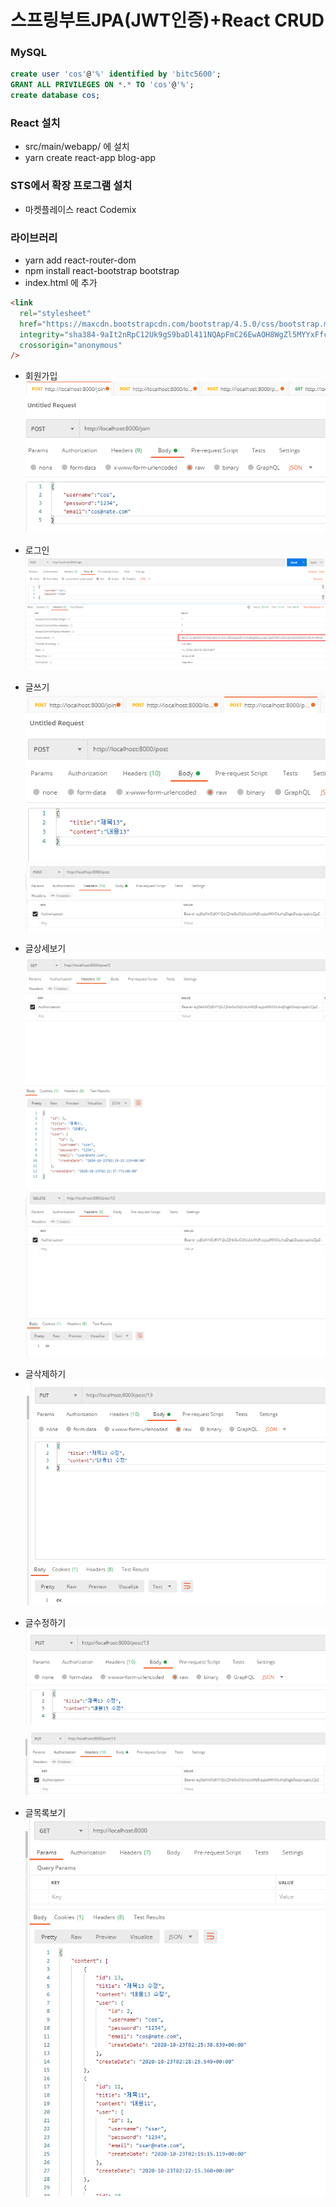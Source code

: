 # 스프링부트JPA(JWT인증)+React CRUD

### MySQL

```sql
create user 'cos'@'%' identified by 'bitc5600';
GRANT ALL PRIVILEGES ON *.* TO 'cos'@'%';
create database cos;
```

### React 설치

- src/main/webapp/ 에 설치
- yarn create react-app blog-app

### STS에서 확장 프로그램 설치

- 마켓플레이스 react Codemix

### 라이브러리

- yarn add react-router-dom
- npm install react-bootstrap bootstrap
- index.html 에 추가

```html
<link
  rel="stylesheet"
  href="https://maxcdn.bootstrapcdn.com/bootstrap/4.5.0/css/bootstrap.min.css"
  integrity="sha384-9aIt2nRpC12Uk9gS9baDl411NQApFmC26EwAOH8WgZl5MYYxFfc+NcPb1dKGj7Sk"
  crossorigin="anonymous"
/>
```

- 회원가입
  ![img](https://github.com/codingspecialist/Springboot-JPA-React-JWT-CRUD/blob/master/preview/join.png)

- 로그인
  ![img](https://github.com/codingspecialist/Springboot-JPA-React-JWT-CRUD/blob/master/preview/login.png)

- 글쓰기
  ![img](https://github.com/codingspecialist/Springboot-JPA-React-JWT-CRUD/blob/master/preview/post-save.png)
  ![img](https://github.com/codingspecialist/Springboot-JPA-React-JWT-CRUD/blob/master/preview/post-save-header.png)

- 글상세보기
  ![img](https://github.com/codingspecialist/Springboot-JPA-React-JWT-CRUD/blob/master/preview/post-detail.png)
  ![img](https://github.com/codingspecialist/Springboot-JPA-React-JWT-CRUD/blob/master/preview/post-detail-header.png)

- 글삭제하기
  ![img](https://github.com/codingspecialist/Springboot-JPA-React-JWT-CRUD/blob/master/preview/post-delete.png)

- 글수정하기
  ![img](https://github.com/codingspecialist/Springboot-JPA-React-JWT-CRUD/blob/master/preview/post-update.png)
  ![img](https://github.com/codingspecialist/Springboot-JPA-React-JWT-CRUD/blob/master/preview/post-update-header.png)

- 글목록보기
  ![img](https://github.com/codingspecialist/Springboot-JPA-React-JWT-CRUD/blob/master/preview/post-list.png)
